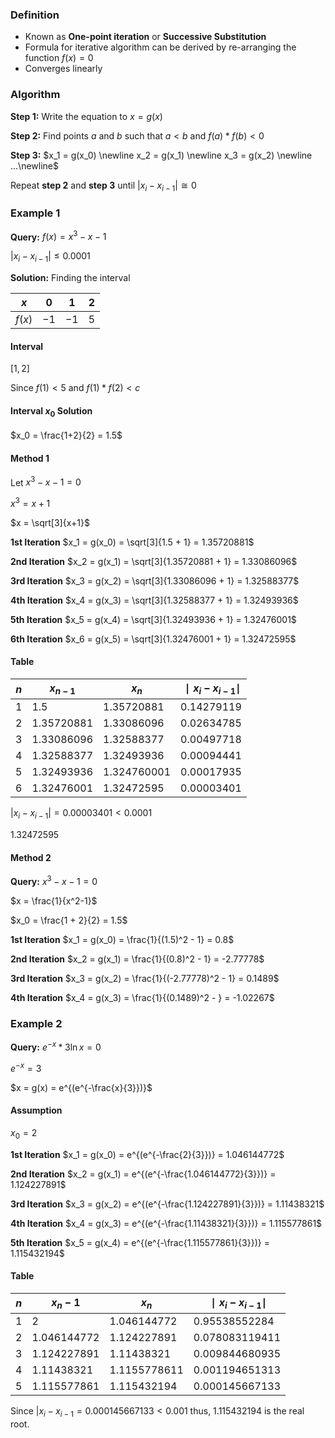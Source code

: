 ### Definition
- Known as **One-point iteration** or **Successive Substitution**
- Formula for iterative algorithm can be derived by re-arranging the function $f(x) = 0$
- Converges linearly

### Algorithm
**Step 1:** Write the equation to $x=g(x)$

**Step 2:** Find points $a$ and $b$ such that $a < b$ and $f(a) * f(b) < 0$

**Step 3:** $x_1 = g(x_0) \newline x_2 = g(x_1) \newline x_3 = g(x_2) \newline ...\newline$

Repeat **step 2** and **step 3** until $|x_i - x_{i-1}| \cong 0$

### Example 1

**Query:** $f(x) = x^3 - x - 1$

$|x_i - x_{i-1}| \leq 0.0001$

**Solution:** Finding the interval

| $x$    | $0$   | $1$   | $2$   |
| ------ | --- | --- | --- |
| $f(x)$ | $-1$  | $-1$  | $5$    |

#### Interval
$[1,2]$

Since $f(1) <5$ and $f(1) * f(2) < c$

#### Interval $x_0$ Solution
$x_0 = \frac{1+2}{2} = 1.5$

#### Method 1

Let $x^3-x-1=0$

$x^3 = x + 1$

$x = \sqrt[3]{x+1}$

**1st Iteration**
$x_1 = g(x_0) = \sqrt[3]{1.5 + 1} = 1.35720881$

**2nd Iteration**
$x_2 = g(x_1) = \sqrt[3]{1.35720881 + 1} = 1.33086096$

**3rd Iteration**
$x_3 = g(x_2) = \sqrt[3]{1.33086096 + 1} = 1.32588377$

**4th Iteration**
$x_4 = g(x_3) = \sqrt[3]{1.32588377 + 1} = 1.32493936$

**5th Iteration**
$x_5 = g(x_4) = \sqrt[3]{1.32493936 + 1} = 1.32476001$

**6th Iteration**
$x_6 = g(x_5) = \sqrt[3]{1.32476001 + 1} = 1.32472595$

#### Table

| $n$ | $x_{n-1}$ | $x_n$ | $∣x_i - x_{i - 1}∣$ |
| --- | --- | --- | --- |
| $1$ | $1.5$ | $1.35720881$ | $0.14279119$ |
| $2$ | $1.35720881$ | $1.33086096$ | $0.02634785$ |
| $3$ | $1.33086096$ | $1.32588377$ | $0.00497718$ |
| $4$ | $1.32588377$ | $1.32493936$ | $0.00094441$ |
| $5$ | $1.32493936$ | $1.324760001$ | $0.00017935$ |
| $6$ | $1.32476001$ | $1.32472595$ | $0.00003401$ |

$|x_i - x_{i-1}| = 0.00003401 < 0.0001$

$1.32472595$

#### Method 2

**Query:** $x^3 - x - 1 = 0$

$x = \frac{1}{x^2-1}$

$x_0 = \frac{1 + 2}{2} = 1.5$

**1st Iteration**
$x_1 = g(x_0) = \frac{1}{(1.5)^2 - 1} = 0.8$

**2nd Iteration**
$x_2 = g(x_1) = \frac{1}{(0.8)^2 - 1} = -2.77778$

**3rd Iteration**
$x_3 = g(x_2) = \frac{1}{(-2.77778)^2 - 1} = 0.1489$

**4th Iteration**
$x_4 = g(x_3) = \frac{1}{(0.1489)^2 - } = -1.02267$

### Example 2
**Query:** $e^{-x} * 3 \ln x = 0$

$e^{-x} = 3$

$x = g(x) = e^{(e^{-\frac{x}{3}})}$

#### Assumption
$x_0 = 2$

**1st Iteration**
$x_1 = g(x_0) = e^{(e^{-\frac{2}{3}})} = 1.046144772$

**2nd Iteration**
$x_2 = g(x_1) = e^{(e^{-\frac{1.046144772}{3}})} = 1.124227891$

**3rd Iteration**
$x_3 = g(x_2) = e^{(e^{-\frac{1.124227891}{3}})} = 1.11438321$

**4th Iteration**
$x_4 = g(x_3) = e^{(e^{-\frac{1.11438321}{3}})} = 1.115577861$

**5th Iteration**
$x_5 = g(x_4) = e^{(e^{-\frac{1.115577861}{3}})} = 1.115432194$

#### Table
| $n$ | $x_n - 1$     | $x_n$          | $∣x_i - x_{i - 1}∣$ |
| --- | ------------- | -------------- | ------------------- |
| $1$ | $2$           | $1.046144772$  | $0.95538552284$     |
| $2$ | $1.046144772$ | $1.124227891$  | $0.078083119411$    |
| $3$ | $1.124227891$ | $1.11438321$   | $0.009844680935$    |
| $4$ | $1.11438321$  | $1.1155778611$ | $0.001194651313$    |
| $5$ | $1.115577861$ | $1.115432194$  | $0.000145667133$                    |

Since $|x_i - x_{i-1} = 0.000145667133 < 0.001$ thus, $1.115432194$ is the real root.